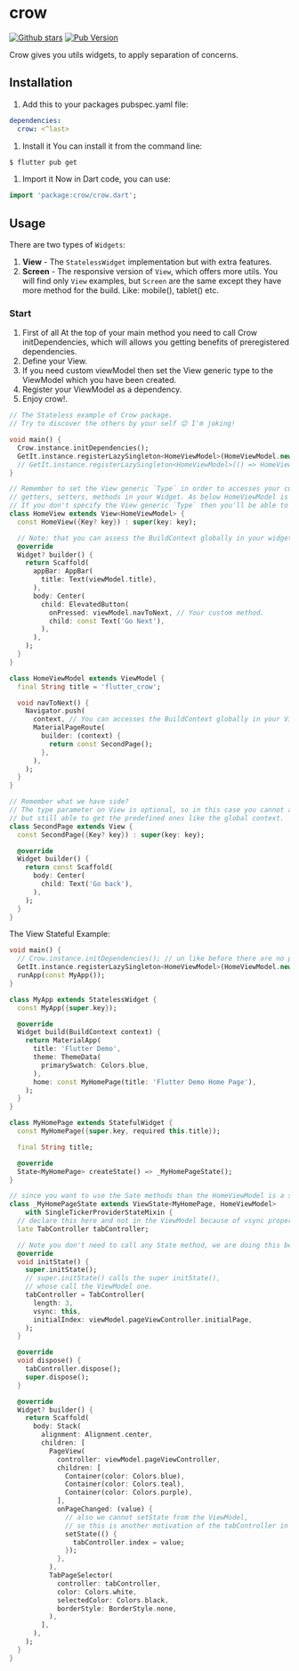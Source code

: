 # crow

[![Github stars](https://img.shields.io/github/stars/elbeicktalat/crow?logo=github)](https://github.com/elbeicktalat/crow)
[![Pub Version](https://img.shields.io/pub/v/auth_buttons?color=blue&logo=dart)](https://pub.dev/packages/crow)

Crow gives you utils widgets, to apply separation of concerns.

## Installation

1) Add this to your packages pubspec.yaml file:

```yaml
dependencies:
  crow: <^last>
```

1) Install it You can install it from the command line:

```bash
$ flutter pub get
```

1) Import it Now in Dart code, you can use:

```dart
import 'package:crow/crow.dart';
```

## Usage

There are two types of `Widgets`:

1. **View** - The `StatelessWidget` implementation but with extra features.
2. **Screen** - The responsive version of `View`, which offers more utils.
   You will find only `View` examples,
   but `Screen` are the same except they have more method for the build. Like: mobile(), tablet() etc.

### Start

1. First of all At the top of your main method you need to call Crow initDependencies,
   which will allows you getting benefits of preregistered dependencies.
2. Define your View.
3. If you need custom viewModel then set the View generic type to the ViewModel which you have been created.
4. Register your ViewModel as a dependency.
5. Enjoy crow!.

```dart
// The Stateless example of Crow package. 
// Try to discover the others by your self 😉 I'm joking!

void main() {
  Crow.instance.initDependencies();
  GetIt.instance.registerLazySingleton<HomeViewModel>(HomeViewModel.new); // Or
  // GetIt.instance.registerLazySingleton<HomeViewModel>(() => HomeViewModel()); same thing.
}

// Remember to set the View generic `Type` in order to accesses your custom properties,
// getters, setters, methods in your Widget. As below HomeViewModel is subclass of ViewModel.
// If you don't specify the View generic `Type` then you'll be able to accesses only predefined stuff. e.g a context getter. 
class HomeView extends View<HomeViewModel> {
  const HomeView({Key? key}) : super(key: key);

  // Note: that you can assess the BuildContext globally in your widget.
  @override
  Widget? builder() {
    return Scaffold(
      appBar: AppBar(
        title: Text(viewModel.title),
      ),
      body: Center(
        child: ElevatedButton(
          onPressed: viewModel.navToNext, // Your custom method.
          child: const Text('Go Next'),
        ),
      ),
    );
  }
}

class HomeViewModel extends ViewModel {
  final String title = 'flutter_crow';

  void navToNext() {
    Navigator.push(
      context, // You can accesses the BuildContext globally in your ViewModel.
      MaterialPageRoute(
        builder: (context) {
          return const SecondPage();
        },
      ),
    );
  }
}

// Remember what we have side?
// The type parameter on View is optional, so in this case you cannot access custom invocation,
// but still able to get the predefined ones like the global context.
class SecondPage extends View {
  const SecondPage({Key? key}) : super(key: key);

  @override
  Widget builder() {
    return const Scaffold(
      body: Center(
        child: Text('Go back'),
      ),
    );
  }
}
```

The View Stateful Example:

```dart
void main() {
  // Crow.instance.initDependencies(); // un like before there are no preregistered StateViewModel.
  GetIt.instance.registerLazySingleton<HomeViewModel>(HomeViewModel.new);
  runApp(const MyApp());
}

class MyApp extends StatelessWidget {
  const MyApp({super.key});

  @override
  Widget build(BuildContext context) {
    return MaterialApp(
      title: 'Flutter Demo',
      theme: ThemeData(
        primarySwatch: Colors.blue,
      ),
      home: const MyHomePage(title: 'Flutter Demo Home Page'),
    );
  }
}

class MyHomePage extends StatefulWidget {
  const MyHomePage({super.key, required this.title});

  final String title;

  @override
  State<MyHomePage> createState() => _MyHomePageState();
}

// since you want to use the Sate methods than the HomeViewModel is a subclass of `StateViewModel`.
class _MyHomePageState extends ViewState<MyHomePage, HomeViewModel>
    with SingleTickerProviderStateMixin {
  // declare this here and not in the ViewModel because of vsync property.
  late TabController tabController;

  // Note you don't need to call any State method, we are doing this because of vsync property. 
  @override
  void initState() {
    super.initState();
    // super.initState() calls the super initState(),
    // whose call the ViewModel one.
    tabController = TabController(
      length: 3,
      vsync: this,
      initialIndex: viewModel.pageViewController.initialPage,
    );
  }

  @override
  void dispose() {
    tabController.dispose();
    super.dispose();
  }

  @override
  Widget? builder() {
    return Scaffold(
      body: Stack(
        alignment: Alignment.center,
        children: [
          PageView(
            controller: viewModel.pageViewController,
            children: [
              Container(color: Colors.blue),
              Container(color: Colors.teal),
              Container(color: Colors.purple),
            ],
            onPageChanged: (value) {
              // also we cannot setState from the ViewModel,
              // so this is another motivation of the tabController in the State class.
              setState(() {
                tabController.index = value;
              });
            },
          ),
          TabPageSelector(
            controller: tabController,
            color: Colors.white,
            selectedColor: Colors.black,
            borderStyle: BorderStyle.none,
          ),
        ],
      ),
    );
  }
}
```